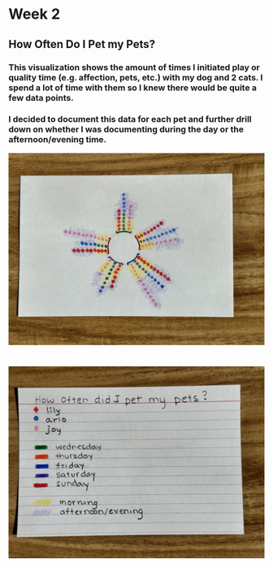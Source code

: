 # Week 2

## How Often Do I Pet my Pets?

### This visualization shows the amount of times I initiated play or quality time (e.g. affection, pets, etc.) with my dog and 2 cats. I spend a lot of time with them so I knew there would be quite a few data points. 

### I decided to document this data for each pet and further drill down on whether I was documenting during the day or the afternoon/evening time.


![viz.jpg](./viz.jpg)
#
![legend.jpg](./legend.jpg)